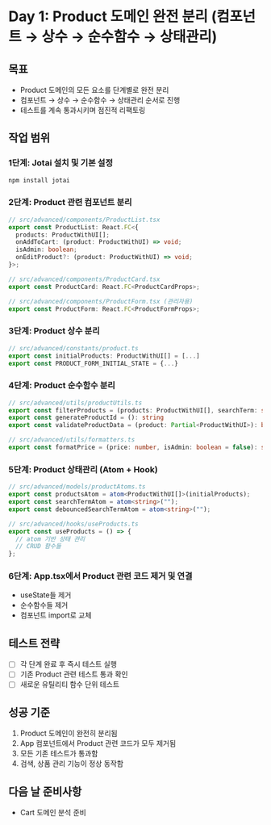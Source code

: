 # Day 1: Product 도메인 완전 분리 (컴포넌트 → 상수 → 순수함수 → 상태관리)

## 목표

- Product 도메인의 모든 요소를 단계별로 완전 분리
- 컴포넌트 → 상수 → 순수함수 → 상태관리 순서로 진행
- 테스트를 계속 통과시키며 점진적 리팩토링

## 작업 범위

### 1단계: Jotai 설치 및 기본 설정

```bash
npm install jotai
```

### 2단계: Product 관련 컴포넌트 분리

```typescript
// src/advanced/components/ProductList.tsx
export const ProductList: React.FC<{
  products: ProductWithUI[];
  onAddToCart: (product: ProductWithUI) => void;
  isAdmin: boolean;
  onEditProduct?: (product: ProductWithUI) => void;
}>;

// src/advanced/components/ProductCard.tsx
export const ProductCard: React.FC<ProductCardProps>;

// src/advanced/components/ProductForm.tsx (관리자용)
export const ProductForm: React.FC<ProductFormProps>;
```

### 3단계: Product 상수 분리

```typescript
// src/advanced/constants/product.ts
export const initialProducts: ProductWithUI[] = [...]
export const PRODUCT_FORM_INITIAL_STATE = {...}
```

### 4단계: Product 순수함수 분리

```typescript
// src/advanced/utils/productUtils.ts
export const filterProducts = (products: ProductWithUI[], searchTerm: string): ProductWithUI[]
export const generateProductId = (): string
export const validateProductData = (product: Partial<ProductWithUI>): boolean

// src/advanced/utils/formatters.ts
export const formatPrice = (price: number, isAdmin: boolean = false): string
```

### 5단계: Product 상태관리 (Atom + Hook)

```typescript
// src/advanced/models/productAtoms.ts
export const productsAtom = atom<ProductWithUI[]>(initialProducts);
export const searchTermAtom = atom<string>("");
export const debouncedSearchTermAtom = atom<string>("");

// src/advanced/hooks/useProducts.ts
export const useProducts = () => {
  // atom 기반 상태 관리
  // CRUD 함수들
};
```

### 6단계: App.tsx에서 Product 관련 코드 제거 및 연결

- useState들 제거
- 순수함수들 제거
- 컴포넌트 import로 교체

## 테스트 전략

- [ ] 각 단계 완료 후 즉시 테스트 실행
- [ ] 기존 Product 관련 테스트 통과 확인
- [ ] 새로운 유틸리티 함수 단위 테스트

## 성공 기준

1. Product 도메인이 완전히 분리됨
2. App 컴포넌트에서 Product 관련 코드가 모두 제거됨
3. 모든 기존 테스트가 통과함
4. 검색, 상품 관리 기능이 정상 동작함

## 다음 날 준비사항

- Cart 도메인 분석 준비
